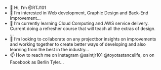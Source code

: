 - 👋 Hi, I’m @RTJ101
- 👀 I’m interested in Web development, Graphic Design and Back-End Improvement...
- 🌱 I’m currently learning Cloud Computing and AWS service delivery. Current doing a refresher course that will teach all the extras of design. ...
- 💞️ I’m looking to collaborate on any projectbor insights on improvements and working together to create better ways of developing and also learning from the best in the industry...
- 📫 How to reach me on instagram @saintjr101 @toyotastancelife, on on Facebook as Berlin Tyler...

<!---
RTJ101/RTJ101 is a ✨ special ✨ repository because its `README.md` (this file) appears on your GitHub profile.
You can click the Preview link to take a look at your changes.
--->
